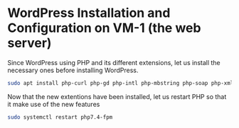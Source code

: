 # WordPress Installation and Configuration on VM-1 (the web server)
 Since WordPress using PHP and its different extensions, let us install the necessary ones before installing WordPress.

```bash
sudo apt install php-curl php-gd php-intl php-mbstring php-soap php-xml php-xmlrpc php-zip
```
Now that the new extentions have been installed, let us restart PHP so that it make use of the new features
```bash
sudo systemctl restart php7.4-fpm
```

